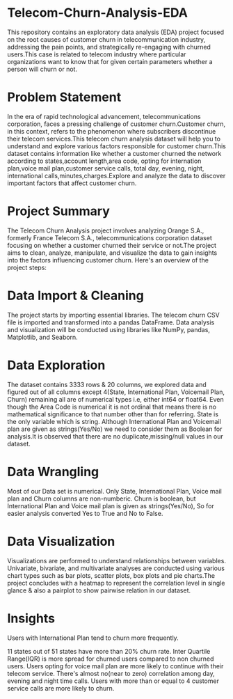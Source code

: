 # Telecom-Churn-Analysis-EDA
This repository contains an exploratory data analysis (EDA) project focused on the root causes of customer churn in telecommunication industry, addressing the pain points, and strategically re-engaging with churned users.This case is related to telecom industry where particular organizations want to know that for given certain parameters whether a person will churn or not.

# Problem Statement
In the era of rapid technological advancement, telecommunications corporation, faces a pressing challenge of customer churn.Customer churn, in this context, refers to the phenomenon where subscribers discontinue their telecom services.This telecom churn analysis dataset will help you to understand and explore various factors responsible for customer churn.This dataset contains information like whether a customer churned the network according to states,account length,area code, opting for internation plan,voice mail plan,customer service calls, total day, evening, night, international calls,minutes,charges.Explore and analyze the data to discover important factors that affect customer churn.

# Project Summary
The Telecom Churn Analysis project involves analyzing Orange S.A., formerly France Telecom S.A., telecommunications corporation dataset focusing on whether a customer churned their service or not.The project aims to clean, analyze, manipulate, and visualize the data to gain insights into the factors influencing customer churn. Here's an overview of the project steps:

# Data Import & Cleaning
The project starts by importing essential libraries. The telecom churn CSV file is imported and transformed into a pandas DataFrame. Data analysis and visualization will be conducted using libraries like NumPy, pandas, Matplotlib, and Seaborn.

# Data Exploration
The dataset contains 3333 rows & 20 columns, we explored data and figured out of all columns except 4(State, International Plan, Voicemail Plan, Churn) remaining all are of numerical types i.e, either int64 or float64. Even though the Area Code is numerical it is not ordinal that means there is no mathematical significance to that number other than for referring. State is the only variable which is string. Although International Plan and Voicemail plan are given as strings(Yes/No) we need to consider them as Boolean for analysis.It is observed that there are no duplicate,missing/null values in our dataset.

# Data Wrangling
Most of our Data set is numerical. Only State, International Plan, Voice mail plan and Churn columns are non-numberic. Churn is boolean, but International Plan and Voice mail plan is given as strings(Yes/No), So for easier analysis converted Yes to True and No to False.

# Data Visualization
Visualizations are performed to understand relationships between variables. Univariate, bivariate, and multivariate analyses are conducted using various chart types such as bar plots, scatter plots, box plots and pie charts.The project concludes with a heatmap to represent the correlation level in single glance & also a pairplot to show pairwise relation in our dataset.

# Insights
Users with International Plan tend to churn more frequently.

11 states out of 51 states have more than 20% churn rate.
Inter Quartile Range(IQR) is more spread for churned users compared to non churned users.
Users opting for voice mail plan are more likely to continue with their telecom service.
There's almost no(near to zero) correlation among day, evening and night time calls.
Users with more than or equal to 4 customer service calls are more likely to churn.

